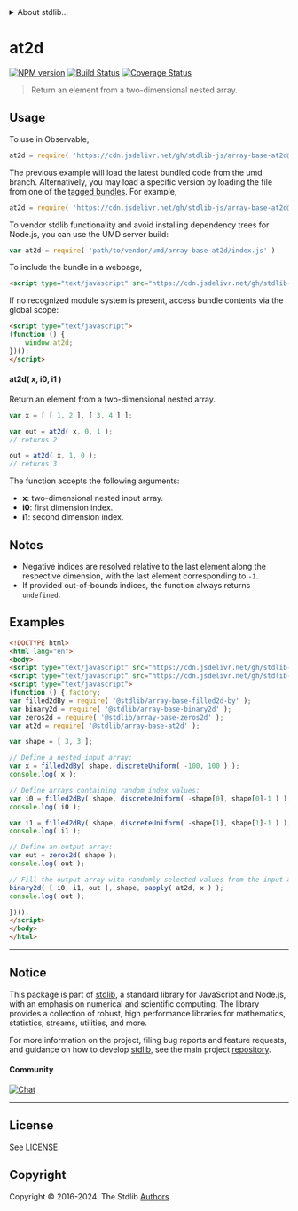<!--

@license Apache-2.0

Copyright (c) 2024 The Stdlib Authors.

Licensed under the Apache License, Version 2.0 (the "License");
you may not use this file except in compliance with the License.
You may obtain a copy of the License at

   http://www.apache.org/licenses/LICENSE-2.0

Unless required by applicable law or agreed to in writing, software
distributed under the License is distributed on an "AS IS" BASIS,
WITHOUT WARRANTIES OR CONDITIONS OF ANY KIND, either express or implied.
See the License for the specific language governing permissions and
limitations under the License.

-->


<details>
  <summary>
    About stdlib...
  </summary>
  <p>We believe in a future in which the web is a preferred environment for numerical computation. To help realize this future, we've built stdlib. stdlib is a standard library, with an emphasis on numerical and scientific computation, written in JavaScript (and C) for execution in browsers and in Node.js.</p>
  <p>The library is fully decomposable, being architected in such a way that you can swap out and mix and match APIs and functionality to cater to your exact preferences and use cases.</p>
  <p>When you use stdlib, you can be absolutely certain that you are using the most thorough, rigorous, well-written, studied, documented, tested, measured, and high-quality code out there.</p>
  <p>To join us in bringing numerical computing to the web, get started by checking us out on <a href="https://github.com/stdlib-js/stdlib">GitHub</a>, and please consider <a href="https://opencollective.com/stdlib">financially supporting stdlib</a>. We greatly appreciate your continued support!</p>
</details>

# at2d

[![NPM version][npm-image]][npm-url] [![Build Status][test-image]][test-url] [![Coverage Status][coverage-image]][coverage-url] <!-- [![dependencies][dependencies-image]][dependencies-url] -->

> Return an element from a two-dimensional nested array.

<!-- Section to include introductory text. Make sure to keep an empty line after the intro `section` element and another before the `/section` close. -->

<section class="intro">

</section>

<!-- /.intro -->

<!-- Package usage documentation. -->



<section class="usage">

## Usage

To use in Observable,

```javascript
at2d = require( 'https://cdn.jsdelivr.net/gh/stdlib-js/array-base-at2d@umd/browser.js' )
```
The previous example will load the latest bundled code from the umd branch. Alternatively, you may load a specific version by loading the file from one of the [tagged bundles](https://github.com/stdlib-js/array-base-at2d/tags). For example,

```javascript
at2d = require( 'https://cdn.jsdelivr.net/gh/stdlib-js/array-base-at2d@v0.2.0-umd/browser.js' )
```

To vendor stdlib functionality and avoid installing dependency trees for Node.js, you can use the UMD server build:

```javascript
var at2d = require( 'path/to/vendor/umd/array-base-at2d/index.js' )
```

To include the bundle in a webpage,

```html
<script type="text/javascript" src="https://cdn.jsdelivr.net/gh/stdlib-js/array-base-at2d@umd/browser.js"></script>
```

If no recognized module system is present, access bundle contents via the global scope:

```html
<script type="text/javascript">
(function () {
    window.at2d;
})();
</script>
```

#### at2d( x, i0, i1 )

Return an element from a two-dimensional nested array.

```javascript
var x = [ [ 1, 2 ], [ 3, 4 ] ];

var out = at2d( x, 0, 1 );
// returns 2

out = at2d( x, 1, 0 );
// returns 3
```

The function accepts the following arguments:

-   **x**: two-dimensional nested input array.
-   **i0**: first dimension index.
-   **i1**: second dimension index.

</section>

<!-- /.usage -->

<!-- Package usage notes. Make sure to keep an empty line after the `section` element and another before the `/section` close. -->

<section class="notes">

## Notes

-   Negative indices are resolved relative to the last element along the respective dimension, with the last element corresponding to `-1`.
-   If provided out-of-bounds indices, the function always returns `undefined`.

</section>

<!-- /.notes -->

<!-- Package usage examples. -->

<section class="examples">

## Examples

<!-- eslint no-undef: "error" -->

```html
<!DOCTYPE html>
<html lang="en">
<body>
<script type="text/javascript" src="https://cdn.jsdelivr.net/gh/stdlib-js/utils-papply@umd/browser.js"></script>
<script type="text/javascript" src="https://cdn.jsdelivr.net/gh/stdlib-js/random-base-discrete-uniform@umd/browser.js"></script>
<script type="text/javascript">
(function () {.factory;
var filled2dBy = require( '@stdlib/array-base-filled2d-by' );
var binary2d = require( '@stdlib/array-base-binary2d' );
var zeros2d = require( '@stdlib/array-base-zeros2d' );
var at2d = require( '@stdlib/array-base-at2d' );

var shape = [ 3, 3 ];

// Define a nested input array:
var x = filled2dBy( shape, discreteUniform( -100, 100 ) );
console.log( x );

// Define arrays containing random index values:
var i0 = filled2dBy( shape, discreteUniform( -shape[0], shape[0]-1 ) );
console.log( i0 );

var i1 = filled2dBy( shape, discreteUniform( -shape[1], shape[1]-1 ) );
console.log( i1 );

// Define an output array:
var out = zeros2d( shape );
console.log( out );

// Fill the output array with randomly selected values from the input array:
binary2d( [ i0, i1, out ], shape, papply( at2d, x ) );
console.log( out );

})();
</script>
</body>
</html>
```

</section>

<!-- /.examples -->

<!-- Section to include cited references. If references are included, add a horizontal rule *before* the section. Make sure to keep an empty line after the `section` element and another before the `/section` close. -->

<section class="references">

</section>

<!-- /.references -->

<!-- Section for related `stdlib` packages. Do not manually edit this section, as it is automatically populated. -->

<section class="related">

</section>

<!-- /.related -->

<!-- Section for all links. Make sure to keep an empty line after the `section` element and another before the `/section` close. -->


<section class="main-repo" >

* * *

## Notice

This package is part of [stdlib][stdlib], a standard library for JavaScript and Node.js, with an emphasis on numerical and scientific computing. The library provides a collection of robust, high performance libraries for mathematics, statistics, streams, utilities, and more.

For more information on the project, filing bug reports and feature requests, and guidance on how to develop [stdlib][stdlib], see the main project [repository][stdlib].

#### Community

[![Chat][chat-image]][chat-url]

---

## License

See [LICENSE][stdlib-license].


## Copyright

Copyright &copy; 2016-2024. The Stdlib [Authors][stdlib-authors].

</section>

<!-- /.stdlib -->

<!-- Section for all links. Make sure to keep an empty line after the `section` element and another before the `/section` close. -->

<section class="links">

[npm-image]: http://img.shields.io/npm/v/@stdlib/array-base-at2d.svg
[npm-url]: https://npmjs.org/package/@stdlib/array-base-at2d

[test-image]: https://github.com/stdlib-js/array-base-at2d/actions/workflows/test.yml/badge.svg?branch=v0.2.0
[test-url]: https://github.com/stdlib-js/array-base-at2d/actions/workflows/test.yml?query=branch:v0.2.0

[coverage-image]: https://img.shields.io/codecov/c/github/stdlib-js/array-base-at2d/main.svg
[coverage-url]: https://codecov.io/github/stdlib-js/array-base-at2d?branch=main

<!--

[dependencies-image]: https://img.shields.io/david/stdlib-js/array-base-at2d.svg
[dependencies-url]: https://david-dm.org/stdlib-js/array-base-at2d/main

-->

[chat-image]: https://img.shields.io/gitter/room/stdlib-js/stdlib.svg
[chat-url]: https://app.gitter.im/#/room/#stdlib-js_stdlib:gitter.im

[stdlib]: https://github.com/stdlib-js/stdlib

[stdlib-authors]: https://github.com/stdlib-js/stdlib/graphs/contributors

[umd]: https://github.com/umdjs/umd
[es-module]: https://developer.mozilla.org/en-US/docs/Web/JavaScript/Guide/Modules

[deno-url]: https://github.com/stdlib-js/array-base-at2d/tree/deno
[deno-readme]: https://github.com/stdlib-js/array-base-at2d/blob/deno/README.md
[umd-url]: https://github.com/stdlib-js/array-base-at2d/tree/umd
[umd-readme]: https://github.com/stdlib-js/array-base-at2d/blob/umd/README.md
[esm-url]: https://github.com/stdlib-js/array-base-at2d/tree/esm
[esm-readme]: https://github.com/stdlib-js/array-base-at2d/blob/esm/README.md
[branches-url]: https://github.com/stdlib-js/array-base-at2d/blob/main/branches.md

[stdlib-license]: https://raw.githubusercontent.com/stdlib-js/array-base-at2d/main/LICENSE

</section>

<!-- /.links -->
